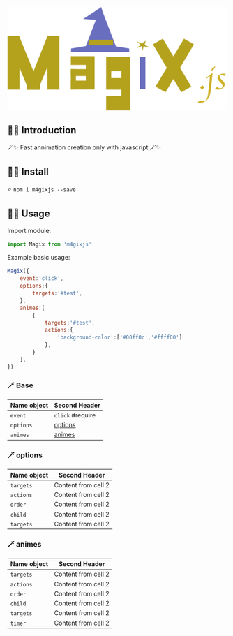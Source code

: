 <p align="center">
    <img src="./docs/logoMagix.png" width="600"><br/>
</p>

## 🧙‍♂️ Introduction

🪄✨ Fast annimation creation only with javascript 🪄✨

## 🧙‍♂️ Install
⭐️
`npm i m4gixjs --save`

## 🧙‍♂️ Usage

Import module:

```JAVASCRIPT
import Magix from 'm4gixjs'
```

Example basic usage:

```JAVASCRIPT
Magix({
    event:'click',      
    options:{
        targets:'#test',
    }, 
    animes:[
        {
            targets:'#test',        
            actions:{
                'background-color':['#00ff0c','#ffff00']
            },
        }
    ],
})
```

### 🪄 Base

Name object | Second Header
------------ | -------------
`event`| `click` #require
`options` |[options](###-🪄-options)
`animes` |[animes](###-🪄-animes)

### 🪄 options

Name object | Second Header
------------ | -------------
`targets` | Content from cell 2
`actions` | Content from cell 2
`order` | Content from cell 2
`child` | Content from cell 2
`targets` | Content from cell 2

### 🪄 animes

Name object | Second Header
------------ | -------------
`targets` | Content from cell 2
`actions` | Content from cell 2
`order` | Content from cell 2
`child` | Content from cell 2
`targets` | Content from cell 2
`timer` | Content from cell 2


